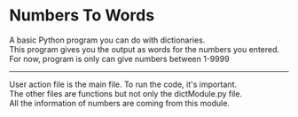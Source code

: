 # Numbers To Words
A basic Python program you can do with dictionaries.<br>
This program gives you the output as words for the numbers you entered.<br>
For now, program is only can give numbers between 1-9999
<br><hr>
  User action file is the main file. To run the code, it's important.<br>
    The other files are functions but not only the dictModule.py file. <br>
      All the information of numbers are coming from this module.
